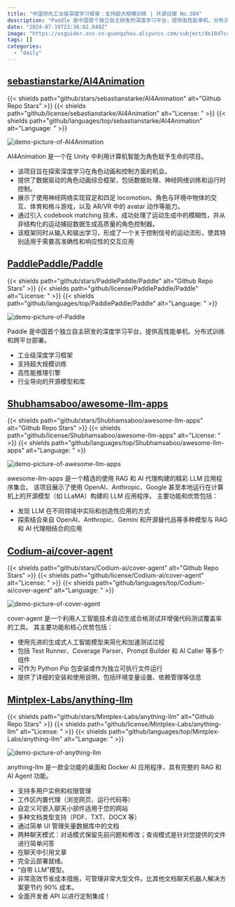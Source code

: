 ```yaml
---
title: "中国领先工业级深度学习框架：支持超大规模训练 | 开源日报 No.304"
description: "Paddle 是中国首个独立自主研发的深度学习平台，提供高性能单机、分布式训练和跨平台部署。它是一个工业级深度学习框架，支持超大规模训练和高性能推理引擎。此外，Paddle 还提供了行业导向的开源模型和库，可以帮助开发者更快地构建深度学习应用。如果你正在寻找一个高效、可靠的深度学习平台，Paddle 是一个值得考虑的选择。"
date: "2024-07-19T23:36:02.849Z"
image: "https://osguider.oss-cn-guangzhou.aliyuncs.com/subject/de10d7cc8b86a95b3489e015a2702474.png"
tags: []
categories:
  - "daily"
---
```


## [sebastianstarke/AI4Animation](https://github.com/sebastianstarke/AI4Animation)

{{< shields path="github/stars/sebastianstarke/AI4Animation" alt="Github Repo Stars" >}} {{< shields path="github/license/sebastianstarke/AI4Animation" alt="License: " >}} {{< shields path="github/languages/top/sebastianstarke/AI4Animation" alt="Language: " >}}

![demo-picture-of-AI4Animation](https://picgo-daily.oss-cn-guangzhou.aliyuncs.com/picgo-daily/2024/cd01556cc831879517600265db0cbb43.png)

AI4Animation 是一个在 Unity 中利用计算机智能为角色赋予生命的项目。

- 该项目旨在探索深度学习在角色动画和控制方面的机会。
- 提供了数据驱动的角色动画综合框架，包括数据处理、神经网络训练和运行时控制。
- 展示了使用神经网络实现双足和四足 locomotion、角色与环境中物体的交互、体育和格斗游戏，以及 AR/VR 中的 avatar 动作等能力。
- 通过引入 codebook matching 技术，成功处理了运动生成中的模糊性，并从非结构化的运动捕捉数据生成高质量的角色控制器。
- 该框架同时从输入和输出学习，形成了一个关于控制信号的运动流形，使其特别适用于需要高准确性和响应性的交互应用
  
## [PaddlePaddle/Paddle](https://github.com/PaddlePaddle/Paddle)

{{< shields path="github/stars/PaddlePaddle/Paddle" alt="Github Repo Stars" >}} {{< shields path="github/license/PaddlePaddle/Paddle" alt="License: " >}} {{< shields path="github/languages/top/PaddlePaddle/Paddle" alt="Language: " >}}

![demo-picture-of-Paddle](https://static.osguider.com/subject/github/PaddlePaddle/Paddle/91aad12c174f0a3c8fa36297ea13c134.png)

Paddle 是中国首个独立自主研发的深度学习平台，提供高性能单机、分布式训练和跨平台部署。

- 工业级深度学习框架
- 支持超大规模训练
- 高性能推理引擎
- 行业导向的开源模型和库
  
## [Shubhamsaboo/awesome-llm-apps](https://github.com/Shubhamsaboo/awesome-llm-apps)

{{< shields path="github/stars/Shubhamsaboo/awesome-llm-apps" alt="Github Repo Stars" >}} {{< shields path="github/license/Shubhamsaboo/awesome-llm-apps" alt="License: " >}} {{< shields path="github/languages/top/Shubhamsaboo/awesome-llm-apps" alt="Language: " >}}

![demo-picture-of-awesome-llm-apps](https://static.osguider.com/subject/github/Shubhamsaboo/awesome-llm-apps/3e05555086b96494ab4caad195e88430.png)

awesome-llm-apps 是一个精选的使用 RAG 和 AI 代理构建的精彩 LLM 应用程序集合。
该项目展示了使用 OpenAI、Anthropic、Google 甚至本地运行在计算机上的开源模型（如 LLaMA）构建的 LLM 应用程序。
主要功能和优势包括：

- 发现 LLM 在不同领域中实际和创造性应用的方式
- 探索结合来自 OpenAI、Anthropic、Gemini 和开源替代品等多种模型与 RAG 和 AI 代理相结合的应用
  
## [Codium-ai/cover-agent](https://github.com/Codium-ai/cover-agent)

{{< shields path="github/stars/Codium-ai/cover-agent" alt="Github Repo Stars" >}} {{< shields path="github/license/Codium-ai/cover-agent" alt="License: " >}} {{< shields path="github/languages/top/Codium-ai/cover-agent" alt="Language: " >}}

![demo-picture-of-cover-agent](https://static.osguider.com/subject/github/Codium-ai/cover-agent/3de1710fac21d5ce00b0f94e454c2670.gif)

cover-agent 是一个利用人工智能技术自动生成合格测试并增强代码测试覆盖率的工具。
其主要功能和核心优势包括：

- 使用先进的生成式人工智能模型来简化和加速测试过程
- 包括 Test Runner、Coverage Parser、Prompt Builder 和 AI Caller 等多个组件
- 可作为 Python Pip 包安装或作为独立可执行文件运行
- 提供了详细的安装和使用说明，包括环境变量设置、依赖管理等信息
  
## [Mintplex-Labs/anything-llm](https://github.com/Mintplex-Labs/anything-llm)

{{< shields path="github/stars/Mintplex-Labs/anything-llm" alt="Github Repo Stars" >}} {{< shields path="github/license/Mintplex-Labs/anything-llm" alt="License: " >}} {{< shields path="github/languages/top/Mintplex-Labs/anything-llm" alt="Language: " >}}

![demo-picture-of-anything-llm](https://static.osguider.com/subject/github/Mintplex-Labs/anything-llm/2d1fd0673b143e8d75dc06512aeac58a.gif)

anything-llm 是一款全功能的桌面和 Docker AI 应用程序，具有完整的 RAG 和 AI Agent 功能。

- 支持多用户实例和权限管理
- 工作区内置代理（浏览网页、运行代码等）
- 自定义可嵌入聊天小部件适用于您的网站
- 多种文档类型支持（PDF、TXT、DOCX 等）
- 通过简单 UI 管理矢量数据库中的文档
- 两种聊天模式：对话模式保留先前问题和修改；查询模式是针对您提供的文件进行简单问答
- 在聊天中引用文章
- 完全云部署就绪。
- “自带 LLM”模型。
- 非常高效节省成本措施，可管理非常大型文件。比其他文档聊天机器人解决方案更节约 90% 成本。
- 全面开发者 API 以进行定制集成！
  
